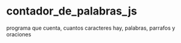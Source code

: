 # contador_de_palabras_js
programa que cuenta, cuantos caracteres hay, palabras, parrafos y oraciones
